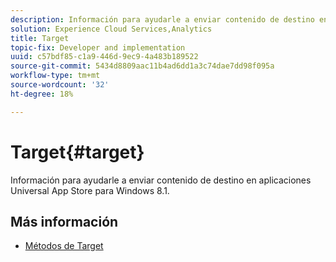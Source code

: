 ```yaml
---
description: Información para ayudarle a enviar contenido de destino en aplicaciones Universal App Store para Windows 8.1.
solution: Experience Cloud Services,Analytics
title: Target
topic-fix: Developer and implementation
uuid: c57bdf85-c1a9-446d-9ec9-4a483b189522
source-git-commit: 5434d8809aac11b4ad6dd1a3c74dae7dd98f095a
workflow-type: tm+mt
source-wordcount: '32'
ht-degree: 18%

---
```



# Target{#target}

Información para ayudarle a enviar contenido de destino en aplicaciones Universal App Store para Windows 8.1.

## Más información

+ [Métodos de Target](/help/windows-appstore/target/target-methods.md)
